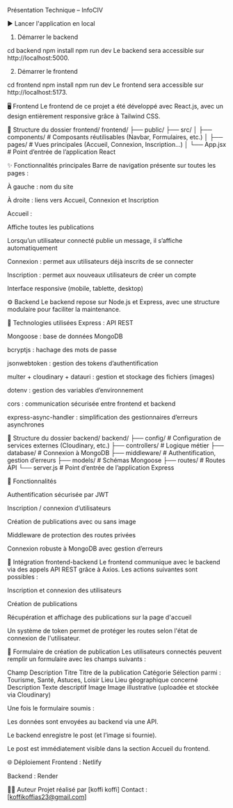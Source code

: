 Présentation Technique – InfoCIV

▶️ Lancer l'application en local
1. Démarrer le backend

cd backend
npm install
npm run dev
Le backend sera accessible sur http://localhost:5000.

2. Démarrer le frontend

cd frontend
npm install
npm run dev
Le frontend sera accessible sur http://localhost:5173.

🖥️ Frontend
Le frontend de ce projet a été développé avec React.js, avec un design entièrement responsive grâce à Tailwind CSS.

🔧 Structure du dossier frontend/
frontend/
├── public/
├── src/
│   ├── components/    # Composants réutilisables (Navbar, Formulaires, etc.)
│   ├── pages/         # Vues principales (Accueil, Connexion, Inscription...)
│   └── App.jsx        # Point d’entrée de l’application React

✨ Fonctionnalités principales
Barre de navigation présente sur toutes les pages :

À gauche : nom du site

À droite : liens vers Accueil, Connexion et Inscription

Accueil :

Affiche toutes les publications

Lorsqu’un utilisateur connecté publie un message, il s’affiche automatiquement

Connexion : permet aux utilisateurs déjà inscrits de se connecter

Inscription : permet aux nouveaux utilisateurs de créer un compte

Interface responsive (mobile, tablette, desktop)

⚙️ Backend
Le backend repose sur Node.js et Express, avec une structure modulaire pour faciliter la maintenance.

🧰 Technologies utilisées
Express : API REST

Mongoose : base de données MongoDB

bcryptjs : hachage des mots de passe

jsonwebtoken : gestion des tokens d’authentification

multer + cloudinary + datauri : gestion et stockage des fichiers (images)

dotenv : gestion des variables d’environnement

cors : communication sécurisée entre frontend et backend

express-async-handler : simplification des gestionnaires d’erreurs asynchrones

📁 Structure du dossier backend/
backend/
├── config/        # Configuration de services externes (Cloudinary, etc.)
├── controllers/   # Logique métier
├── database/      # Connexion à MongoDB
├── middleware/    # Authentification, gestion d’erreurs
├── models/        # Schémas Mongoose
├── routes/        # Routes API
└── server.js      # Point d’entrée de l’application Express

🔐 Fonctionnalités

Authentification sécurisée par JWT

Inscription / connexion d’utilisateurs

Création de publications avec ou sans image

Middleware de protection des routes privées

Connexion robuste à MongoDB avec gestion d’erreurs

🔁 Intégration frontend-backend
Le frontend communique avec le backend via des appels API REST grâce à Axios.
Les actions suivantes sont possibles :

Inscription et connexion des utilisateurs

Création de publications

Récupération et affichage des publications sur la page d'accueil

Un système de token permet de protéger les routes selon l'état de connexion de l'utilisateur.

📝 Formulaire de création de publication
Les utilisateurs connectés peuvent remplir un formulaire avec les champs suivants :

Champ	Description
Titre	Titre de la publication
Catégorie	Sélection parmi : Tourisme, Santé, Astuces, Loisir
Lieu	Lieu géographique concerné
Description	Texte descriptif
Image	Image illustrative (uploadée et stockée via Cloudinary)

Une fois le formulaire soumis :

Les données sont envoyées au backend via une API.

Le backend enregistre le post (et l’image si fournie).

Le post est immédiatement visible dans la section Accueil du frontend.


🌐 Déploiement
Frontend : Netlify

Backend : Render

🧑‍💻 Auteur
Projet réalisé par [koffi koffi]
Contact : [koffikoffias23@gmail.com]

